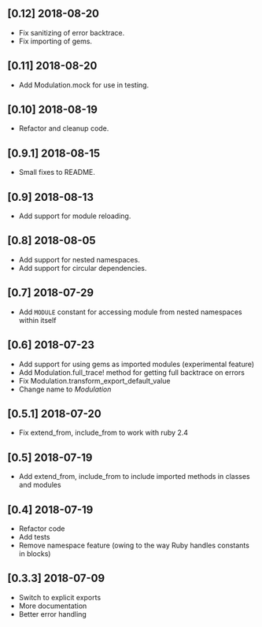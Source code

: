 ## [0.12] 2018-08-20

* Fix sanitizing of error backtrace.
* Fix importing of gems.

## [0.11] 2018-08-20

* Add Modulation.mock for use in testing.

## [0.10] 2018-08-19

* Refactor and cleanup code.

## [0.9.1] 2018-08-15

* Small fixes to README.

## [0.9] 2018-08-13

* Add support for module reloading.

## [0.8] 2018-08-05

* Add support for nested namespaces.
* Add support for circular dependencies.

## [0.7] 2018-07-29

* Add `MODULE` constant for accessing module from nested namespaces within itself

## [0.6] 2018-07-23

* Add support for using gems as imported modules (experimental feature)
* Add Modulation.full_trace! method for getting full backtrace on errors
* Fix Modulation.transform_export_default_value
* Change name to *Modulation*

## [0.5.1] 2018-07-20

* Fix extend_from, include_from to work with ruby 2.4

## [0.5] 2018-07-19

* Add extend_from, include_from to include imported methods in classes and modules

## [0.4] 2018-07-19

* Refactor code
* Add tests
* Remove namespace feature (owing to the way Ruby handles constants in blocks)

## [0.3.3] 2018-07-09

* Switch to explicit exports
* More documentation
* Better error handling